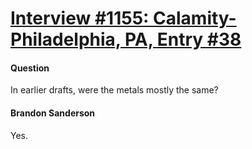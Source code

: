# [Interview #1155: Calamity-Philadelphia, PA, Entry #38](https://www.theoryland.com/intvmain.php?i=1155#38)

#### Question

In earlier drafts, were the metals mostly the same?

#### Brandon Sanderson

Yes.

